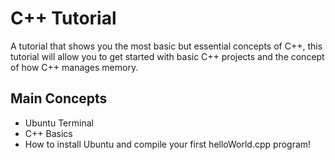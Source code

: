 # C++ Tutorial
A tutorial that shows you the most basic but essential concepts of C++, this tutorial will allow you to get started with basic C++ projects and the concept of how C++ manages memory.

## Main Concepts

- Ubuntu Terminal
- C++ Basics
- How to install Ubuntu and compile your first helloWorld.cpp program!
